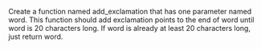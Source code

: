 Create a function named add_exclamation that has one parameter named word. This function should add exclamation points to the end of word until word is 20 characters long. If word is already at least 20 characters long, just return word.
